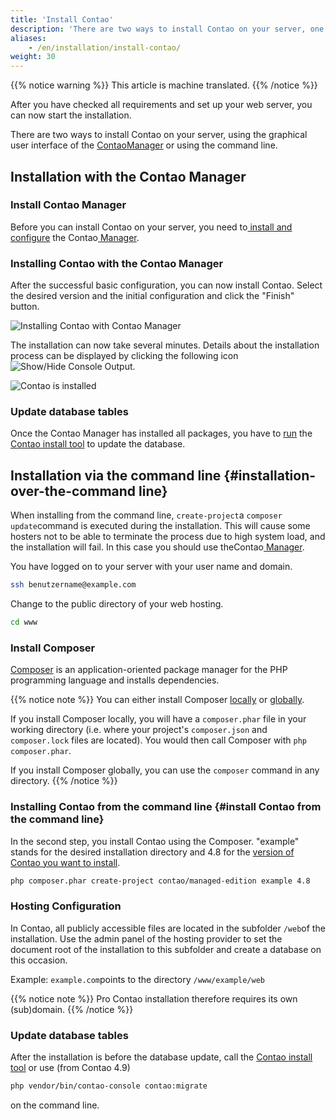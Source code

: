 ```yaml
---
title: 'Install Contao'
description: 'There are two ways to install Contao on your server, one is via the graphical user interface of the Contao Manager and the other is via the command line.'
aliases:
    - /en/installation/install-contao/
weight: 30
---
```


{{% notice warning %}}
This article is machine translated.
{{% /notice %}}

After you have checked all requirements and set up your web server, you can now start the installation.

There are two ways to install Contao on your server, using the graphical user interface of the [ContaoManager](#installation-mit-dem-contao-manager) or using the command line.

## Installation with the Contao Manager

### Install Contao Manager

Before you can install Contao on your server, you need to[ install and configure](../../installation/contao-manager/#contao-manager-installieren) the Contao[ Manager](../../installation/contao-manager/#contao-manager-installieren).

### Installing Contao with the Contao Manager

After the successful basic configuration, you can now install Contao. Select the desired version and the initial configuration and click the "Finish" button.

![Installing Contao with Contao Manager](/de/installation/images/de/contao-per-contao-manager-installieren.png?classes=shadow)

The installation can now take several minutes. Details about the installation process can be displayed by clicking the following icon![Show/Hide Console Output](/de/icons/konsolenausgabe.png?classes=icon).

![Contao is installed](/de/installation/images/de/contao-wird-installiert.png?classes=shadow)

### Update database tables

Once the Contao Manager has installed all packages, you have to [run](../contao-installtool/) the [Contao install tool](../contao-installtool/) to update the database.

## Installation via the command line {#installation-over-the-command line}

When installing from the command line, `create-project`a `composer update`command is executed during the installation. This will cause some hosters not to be able to terminate the process due to high system load, and the installation will fail. In this case you should use theContao[ Manager](#installation-mit-dem-contao-manager).

You have logged on to your server with your user name and domain.

```bash
ssh benutzername@example.com
```

Change to the public directory of your web hosting.

```bash
cd www
```

### Install Composer

[Composer](https://de.wikipedia.org/wiki/Composer_(Paketverwaltung)) is an application-oriented package manager for the 
PHP programming language and installs dependencies.

{{% notice note %}}
You can either install Composer [locally](https://getcomposer.org/doc/00-intro.md#locally) 
or [globally](https://getcomposer.org/doc/00-intro.md#globally). 
 
If you install Composer locally, you will have a `composer.phar` file in your working directory (i.e. where your project's
`composer.json` and `composer.lock` files are located). You would then call Composer with `php composer.phar`.
 
If you install Composer globally, you can use the `composer` command in any directory. 
{{% /notice %}}


### Installing Contao from the command line {#install Contao from the command line}

In the second step, you install Contao using the Composer. "example" stands for the desired installation directory and 4.8 for the [version of Contao you want to install](https://contao.org/de/download.html).

```bash
php composer.phar create-project contao/managed-edition example 4.8
```

### Hosting Configuration

In Contao, all publicly accessible files are located in the subfolder `/web`of the installation. Use the admin panel of the hosting provider to set the document root of the installation to this subfolder and create a database on this occasion.

Example: `example.com`points to the directory `/www/example/web`

{{% notice note %}}
Pro Contao installation therefore requires its own (sub)domain.
{{% /notice %}}

### Update database tables

After the installation is before the database update, call the [Contao install tool](../contao-installtool/) or use (from Contao 4.9)

```bash
php vendor/bin/contao-console contao:migrate
```

on the command line.
